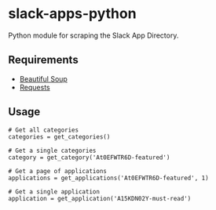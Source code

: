 # slack-apps-python

Python module for scraping the Slack App Directory.

## Requirements

- [Beautiful Soup](https://www.crummy.com/software/BeautifulSoup/)
- [Requests](http://docs.python-requests.org/en/master/)

## Usage

```
# Get all categories
categories = get_categories()

# Get a single categories
category = get_category('At0EFWTR6D-featured')

# Get a page of applications
applications = get_applications('At0EFWTR6D-featured', 1)

# Get a single application
application = get_application('A15KDN02Y-must-read')
```
